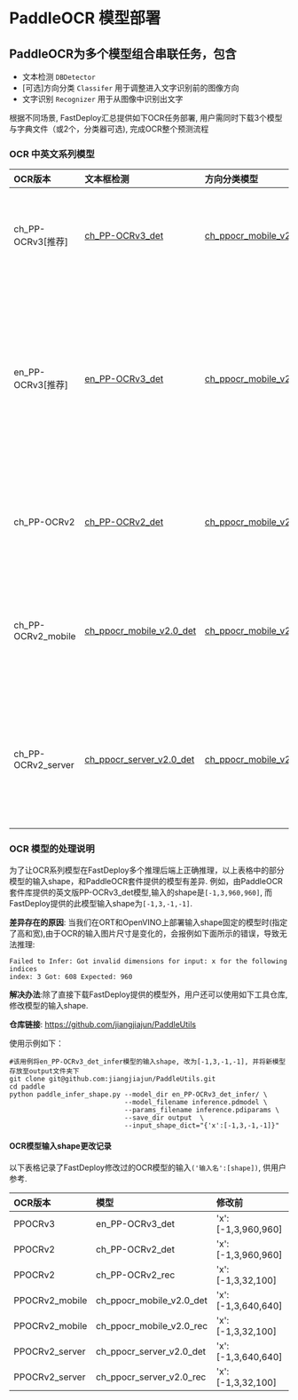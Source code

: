 # PaddleOCR 模型部署

## PaddleOCR为多个模型组合串联任务，包含
- 文本检测 `DBDetector`
- [可选]方向分类 `Classifer` 用于调整进入文字识别前的图像方向
- 文字识别 `Recognizer` 用于从图像中识别出文字

根据不同场景, FastDeploy汇总提供如下OCR任务部署, 用户需同时下载3个模型与字典文件（或2个，分类器可选), 完成OCR整个预测流程

### OCR 中英文系列模型

| OCR版本 | 文本框检测 | 方向分类模型 | 文字识别 |字典文件| 说明 |
|:----|:----|:----|:----|:----|:--------|
| ch_PP-OCRv3[推荐] |[ch_PP-OCRv3_det](https://paddleocr.bj.bcebos.com/PP-OCRv3/chinese/ch_PP-OCRv3_det_infer.tar) | [ch_ppocr_mobile_v2.0_cls](https://bj.bcebos.com/paddlehub/fastdeploy/ch_ppocr_mobile_v2.0_cls_infer.tar.gz) | [ch_PP-OCRv3_rec](https://paddleocr.bj.bcebos.com/PP-OCRv3/chinese/ch_PP-OCRv3_rec_infer.tar) | [ppocr_keys_v1.txt](https://bj.bcebos.com/paddlehub/fastdeploy/ppocr_keys_v1.txt) | OCRv3系列原始超轻量模型，支持中英文、多语种文本检测 |
| en_PP-OCRv3[推荐] |[en_PP-OCRv3_det](https://bj.bcebos.com/paddlehub/fastdeploy/en_PP-OCRv3_det_infer.tar.gz) | [ch_ppocr_mobile_v2.0_cls](https://bj.bcebos.com/paddlehub/fastdeploy/ch_ppocr_mobile_v2.0_cls_infer.tar.gz) | [en_PP-OCRv3_rec](https://paddleocr.bj.bcebos.com/PP-OCRv3/english/en_PP-OCRv3_rec_infer.tar) | [en_dict.txt](https://bj.bcebos.com/paddlehub/fastdeploy/en_dict.txt) | OCRv3系列原始超轻量模型，支持英文与数字识别，除检测模型和识别模型的训练数据与中文模型不同以外，无其他区别 |
| ch_PP-OCRv2 |[ch_PP-OCRv2_det](https://bj.bcebos.com/paddlehub/fastdeploy/ch_PP-OCRv2_det_infer.tar.gz) | [ch_ppocr_mobile_v2.0_cls](https://bj.bcebos.com/paddlehub/fastdeploy/ch_ppocr_mobile_v2.0_cls_infer.tar.gz) | [ch_PP-OCRv2_rec](https://bj.bcebos.com/paddlehub/fastdeploy/ch_PP-OCRv2_rec_infer.tar.gz) | [ppocr_keys_v1.txt](https://bj.bcebos.com/paddlehub/fastdeploy/ppocr_keys_v1.txt) | OCRv2系列原始超轻量模型，支持中英文、多语种文本检测 |
| ch_PP-OCRv2_mobile |[ch_ppocr_mobile_v2.0_det](https://bj.bcebos.com/paddlehub/fastdeploy/ch_ppocr_mobile_v2.0_det_infer.tar.gz) | [ch_ppocr_mobile_v2.0_cls](https://bj.bcebos.com/paddlehub/fastdeploy/ch_ppocr_mobile_v2.0_cls_infer.tar.gz) | [ch_ppocr_mobile_v2.0_rec](https://bj.bcebos.com/paddlehub/fastdeploy/ch_ppocr_mobile_v2.0_rec_infer.tar.gz) | [ppocr_keys_v1.txt](https://bj.bcebos.com/paddlehub/fastdeploy/ppocr_keys_v1.txt) | OCRv2系列原始超轻量模型，支持中英文、多语种文本检测,比PPOCRv2更加轻量 |
| ch_PP-OCRv2_server |[ch_ppocr_server_v2.0_det](https://bj.bcebos.com/paddlehub/fastdeploy/ch_ppocr_server_v2.0_det_infer.tar.gz) | [ch_ppocr_mobile_v2.0_cls](https://bj.bcebos.com/paddlehub/fastdeploy/ch_ppocr_mobile_v2.0_cls_infer.tar.gz) | [ch_ppocr_server_v2.0_rec](https://bj.bcebos.com/paddlehub/fastdeploy/ch_ppocr_server_v2.0_rec_infer.tar.gz) |[ppocr_keys_v1.txt](https://bj.bcebos.com/paddlehub/fastdeploy/ppocr_keys_v1.txt) | OCRv2服务器系列模型, 支持中英文、多语种文本检测，比超轻量模型更大，但效果更好|

### OCR 模型的处理说明

为了让OCR系列模型在FastDeploy多个推理后端上正确推理，以上表格中的部分模型的输入shape，和PaddleOCR套件提供的模型有差异.
例如，由PaddleOCR套件库提供的英文版PP-OCRv3_det模型,输入的shape是`[-1,3,960,960]`, 而FastDeploy提供的此模型输入shape为`[-1,3,-1,-1]`.

**差异存在的原因**: 当我们在ORT和OpenVINO上部署输入shape固定的模型时(指定了高和宽),由于OCR的输入图片尺寸是变化的，会报例如下面所示的错误，导致无法推理:
```
Failed to Infer: Got invalid dimensions for input: x for the following indices
index: 3 Got: 608 Expected: 960
```
**解决办法**:除了直接下载FastDeploy提供的模型外，用户还可以使用如下工具仓库, 修改模型的输入shape.

**仓库链接**: https://github.com/jiangjiajun/PaddleUtils

使用示例如下：
```
#该用例将en_PP-OCRv3_det_infer模型的输入shape, 改为[-1,3,-1,-1], 并将新模型存放至output文件夹下
git clone git@github.com:jiangjiajun/PaddleUtils.git
cd paddle
python paddle_infer_shape.py --model_dir en_PP-OCRv3_det_infer/ \
                             --model_filename inference.pdmodel \
                             --params_filename inference.pdiparams \
                             --save_dir output  \
                             --input_shape_dict="{'x':[-1,3,-1,-1]}"
```

#### OCR模型输入shape更改记录
以下表格记录了FastDeploy修改过的OCR模型的输入`('输入名':[shape])`, 供用户参考.

| OCR版本 | 模型 | 修改前 | 修改后 |
|:----|:----|:----|:----|
|PPOCRv3 |en_PP-OCRv3_det|'x':[-1,3,960,960]|'x':[-1,3,-1,-1]|
|PPOCRv2 |ch_PP-OCRv2_det|'x':[-1,3,960,960]|'x':[-1,3,-1,-1]|
|PPOCRv2 |ch_PP-OCRv2_rec|'x':[-1,3,32,100]|'x':[-1,3,-1,-1]|
|PPOCRv2_mobile |ch_ppocr_mobile_v2.0_det|'x':[-1,3,640,640]|'x':[-1,3,-1,-1]|
|PPOCRv2_mobile|ch_ppocr_mobile_v2.0_rec|'x':[-1,3,32,100]|'x':[-1,3,-1,-1]|
|PPOCRv2_server|ch_ppocr_server_v2.0_det|'x':[-1,3,640,640]|'x':[-1,3,-1,-1]|
|PPOCRv2_server |ch_ppocr_server_v2.0_rec|'x':[-1,3,32,100]|'x':[-1,3,-1,-1]|
